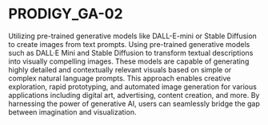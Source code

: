 # PRODIGY_GA-02
Utilizing pre-trained generative models like DALL-E-mini or Stable Diffusion to create images from text prompts.
Using pre-trained generative models such as DALL·E Mini and Stable Diffusion to transform textual descriptions into visually compelling images. These models are capable of generating highly detailed and contextually relevant visuals based on simple or complex natural language prompts. This approach enables creative exploration, rapid prototyping, and automated image generation for various applications including digital art, advertising, content creation, and more. By harnessing the power of generative AI, users can seamlessly bridge the gap between imagination and visualization.
